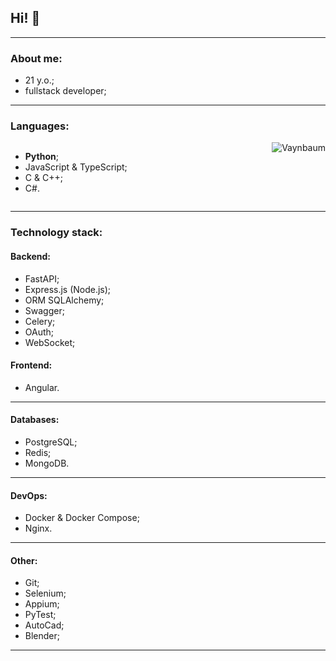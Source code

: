 ## Hi! 👋

---
### About me:
- 21 y.o.;
- fullstack developer;
---
### Languages:
<div style='display: flex; flex-direction: row; justify-content: space-between'>
<ul style='width: 40%'>
  <li><b>Python</b>;</li>
  <li>JavaScript & TypeScript;</li>
  <li>C & C++;</li>
  <li>C#.</li>
</ul>
<img src="https://github-readme-stats.vercel.app/api/top-langs?username=Vaynbaum&show_icons=true&locale=en&layout=compact&theme=dracula" alt="Vaynbaum" />
</div>

---
### Technology stack:
#### Backend:
- FastAPI;
- Express.js (Node.js);
- ORM SQLAlchemy;
- Swagger;
- Celery;
- OAuth;
- WebSocket;
#### Frontend:
- Angular.
---
#### Databases:
- PostgreSQL;
- Redis;
- MongoDB.
---
#### DevOps:
- Docker & Docker Compose;
- Nginx.
---
#### Other:
- Git;
- Selenium;
- Appium;
- PyTest;
- AutoCad;
- Blender;
---
